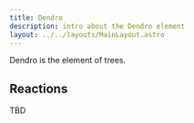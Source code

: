 ```yaml
---
title: Dendro
description: intro about the Dendro element
layout: ../../layouts/MainLayout.astro
---
```

Dendro is the element of trees.

## Reactions

TBD
